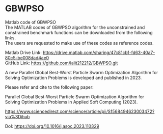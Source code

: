 # GBWPSO                                    
Matlab code of GBWPSO                                          
The MATLAB codes of GBWPSO algorithm for the unconstrained and constrained benchmark functions can be downloaded from the following links.            
The users are requested to make use of these codes as reference codes.

Matlab Drive Link: https://drive.matlab.com/sharing/47c81cb1-fd63-40a7-80c5-be008dad4ae0                                                  
GitHub Link: https://github.com/lalit212212/GBWPSO.git

A new Parallel Global Best-Worst Particle Swarm Optimization Algorithm for Solving Optimization Problems is developed and published in 2023.

Please refer and cite to the following paper:

Parallel Global Best-Worst Particle Swarm Optimization Algorithm for Solving Optimization Problems in Applied Soft Computing (2023).

https://www.sciencedirect.com/science/article/pii/S1568494623003472?via%3Dihub

DoI: https://doi.org/10.1016/j.asoc.2023.110329
